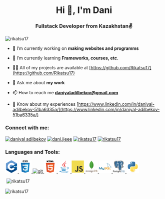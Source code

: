 <h1 align="center">Hi 👋, I'm Dani</h1>
<h3 align="center">Fullstack Developer from Kazakhstan✌️</h3>

<p align="left"> <img src="https://komarev.com/ghpvc/?username=rikatsu17&label=Profile%20views&color=0e75b6&style=flat" alt="rikatsu17" /> </p>

- 🔭 I’m currently working on **making websites and programms**

- 🌱 I’m currently learning **Frameworks, courses, etc.**

- 👨‍💻 All of my projects are available at [https://github.com/Rikatsu17](https://github.com/Rikatsu17)

- 💬 Ask me about **my work**

- 📫 How to reach me **daniyaladilbekov@gmail.com**

- 📄 Know about my experiences [https://www.linkedin.com/in/daniyal-adilbekov-51ba6335a/](https://www.linkedin.com/in/daniyal-adilbekov-51ba6335a/)

<h3 align="left">Connect with me:</h3>
<p align="left">
<a href="https://linkedin.com/in/daniyal-adilbekov-51ba6335a" target="blank"><img align="center" src="https://raw.githubusercontent.com/rahuldkjain/github-profile-readme-generator/master/src/images/icons/Social/linked-in-alt.svg" alt="daniyal adilbekov" height="30" width="40" /></a>
<a href="https://instagram.com/dani.jieee" target="blank"><img align="center" src="https://raw.githubusercontent.com/rahuldkjain/github-profile-readme-generator/master/src/images/icons/Social/instagram.svg" alt="dani.jieee" height="30" width="40" /></a>
<a href="https://codeforces.com/profile/rikatsu17" target="blank"><img align="center" src="https://raw.githubusercontent.com/rahuldkjain/github-profile-readme-generator/master/src/images/icons/Social/codeforces.svg" alt="rikatsu17" height="30" width="40" /></a>
<a href="https://www.leetcode.com/rikatsu17" target="blank"><img align="center" src="https://raw.githubusercontent.com/rahuldkjain/github-profile-readme-generator/master/src/images/icons/Social/leet-code.svg" alt="rikatsu17" height="30" width="40" /></a>
</p>

<h3 align="left">Languages and Tools:</h3>
<p align="left"> <a href="https://www.w3schools.com/cpp/" target="_blank" rel="noreferrer"> <img src="https://raw.githubusercontent.com/devicons/devicon/master/icons/cplusplus/cplusplus-original.svg" alt="cplusplus" width="40" height="40"/> </a> <a href="https://www.w3schools.com/css/" target="_blank" rel="noreferrer"> <img src="https://raw.githubusercontent.com/devicons/devicon/master/icons/css3/css3-original-wordmark.svg" alt="css3" width="40" height="40"/> </a> <a href="https://git-scm.com/" target="_blank" rel="noreferrer"> <img src="https://www.vectorlogo.zone/logos/git-scm/git-scm-icon.svg" alt="git" width="40" height="40"/> </a> <a href="https://www.w3.org/html/" target="_blank" rel="noreferrer"> <img src="https://raw.githubusercontent.com/devicons/devicon/master/icons/html5/html5-original-wordmark.svg" alt="html5" width="40" height="40"/> </a> <a href="https://www.java.com" target="_blank" rel="noreferrer"> <img src="https://raw.githubusercontent.com/devicons/devicon/master/icons/java/java-original.svg" alt="java" width="40" height="40"/> </a> <a href="https://developer.mozilla.org/en-US/docs/Web/JavaScript" target="_blank" rel="noreferrer"> <img src="https://raw.githubusercontent.com/devicons/devicon/master/icons/javascript/javascript-original.svg" alt="javascript" width="40" height="40"/> </a> <a href="https://www.mongodb.com/" target="_blank" rel="noreferrer"> <img src="https://raw.githubusercontent.com/devicons/devicon/master/icons/mongodb/mongodb-original-wordmark.svg" alt="mongodb" width="40" height="40"/> </a> <a href="https://www.mysql.com/" target="_blank" rel="noreferrer"> <img src="https://raw.githubusercontent.com/devicons/devicon/master/icons/mysql/mysql-original-wordmark.svg" alt="mysql" width="40" height="40"/> </a> <a href="https://www.postgresql.org" target="_blank" rel="noreferrer"> <img src="https://raw.githubusercontent.com/devicons/devicon/master/icons/postgresql/postgresql-original-wordmark.svg" alt="postgresql" width="40" height="40"/> </a> <a href="https://www.python.org" target="_blank" rel="noreferrer"> <img src="https://raw.githubusercontent.com/devicons/devicon/master/icons/python/python-original.svg" alt="python" width="40" height="40"/> </a> </p>

<p>&nbsp;<img align="center" src="https://github-readme-stats.vercel.app/api?username=rikatsu17&show_icons=true&locale=en" alt="rikatsu17" /></p>

<p><img align="center" src="https://github-readme-streak-stats.herokuapp.com/?user=rikatsu17&" alt="rikatsu17" /></p>
